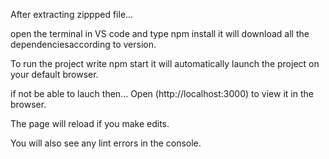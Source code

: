 

After extracting zippped file...

open the terminal in VS code and type npm install it will download all the dependenciesaccording to version.


To run the project write npm start it will automatically launch the project on your default browser.

if not be able to lauch then...
Open (http://localhost:3000) to view it in the browser.

The page will reload if you make edits.

You will also see any lint errors in the console.
